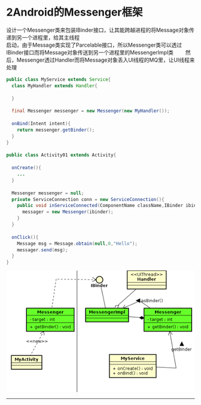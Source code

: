 # 2Android的Messenger框架

设计一个Messenger类来包装IBinder接口，让其能跨越进程的将Message对象传递到另一个进程里，给其主线程  
启动，由于Message类实现了Parcelable接口，所以Messenger类可以透过IBinder接口而将Message对象传送到另一个进程里的MessengerImpl类　　
然后，Messenger透过Handler而将Message对象丢入UI线程的MQ里，让UI线程来处理　　

```java
public class MyService extends Service{
  class MyHandler extends Handler{

  }

  final Messenger messenger = new Messenger(new MyHandler());

  onBind(Intent intent){
    return messenger.getBinder();
  }
}

public class Activity01 extends Activity{

  onCreate(){
    ...
  }

  Messenger messenger = null;
  private ServiceConnection conn = new ServiceConnection(){
    public void inServiceConnected(ComponentName className,IBinder ibinder){
      messager = new Messenger(ibinder);
    }
  }

  onClick(){
    Message msg = Message.obtain(null,0,"Hello");
    messager.send(msg);
  }
}
```

![](0701.png)

---
